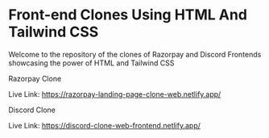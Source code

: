# Front-end Clones Using HTML And Tailwind CSS

Welcome to the repository of the clones of Razorpay and Discord Frontends showcasing the power of HTML and Tailwind CSS

Razorpay Clone

Live Link: https://razorpay-landing-page-clone-web.netlify.app/

Discord Clone

Live Link: https://discord-clone-web-frontend.netlify.app/
